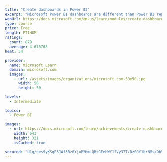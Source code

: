 ```yaml
---
title: "Create dashboards in Power BI"
excerpt: "Microsoft Power BI dashboards are different than Power BI reports. Dashboards allow report consumers to create a single artifact of directed data that is personalized just for them.  Dashboards can be comprised of pinned visuals that are taken from different reports. Where a Power BI report uses data from a single dataset, a Power BI dashboard can contain visuals from different datasets."
webUrl: https://docs.microsoft.com/en-us/learn/modules/create-dashboards-power-bi/
type: course
price: Free
length: PT1H8M
ratings:
  count: 879
  average: 4.675768
heat: 54

provider:
  name: Microsoft Learn
  domain: microsoft.com
  images:
    - url: /assets/images/organizations/microsoft.com-50x50.jpg
      width: 50
      height: 50

levels:
  - Intermediate

topics:
  - Power BI

images:
  - url: https://docs.microsoft.com/learn/achievements/create-dashboards-power-bi-social.png
    width: 643
    height: 321
    isCached: true

secured: "U1q/oes9yKSqE5JAf5Rz6YjuBVHmLQBtGEehWY1fVy37T/Dz0JY1brNMs/9hVNgLX0FrapXAGlBHsQyqhYCw5VFQzGjyTKZjYar11Z7VeFSJpQBG7Zt1agdBhm3Csb4UrTW6oKCXK+s2gVMm1N0WEH5YfqVEN4qGhyfLWjS0b7iUtaJ+7qD11qxXJINK47Ng9nesZxTHlpScl8D5KPhr/HZ/b3Ze/8BXT7+5pAIGRfqpj8+KYqhppWhcB81tjaEWu/+a7Q3lZe0KRJznayLnz7P0v0F/8FFCPmvNd6gn31zKTlB7Z1cDH5KAClwR8h1bP2texIyWk8PU1oXA8cPwY3tm0ae4idib1xLCUSC/eFsHnx8VhpPH76idDMU6Z6HiwiM/j11HsFKoGSAQLK9bVCbJor0d0Y6/qrHwdNyN790=;RpCJn8fpyY4/iaDmG2qisQ=="
---
```


